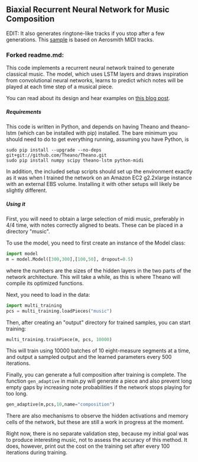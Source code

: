 ## Biaxial Recurrent Neural Network for Music Composition

EDIT: It also generates ringtone-like tracks if you stop after a few generations. This [sample](https://soundcloud.com/matt-bullen-588974879/machine-learning-generated-ringtone) is based on Aerosmith MIDI tracks.

### Forked readme.md:

This code implements a recurrent neural network trained to generate classical music. The model, which uses LSTM layers and draws inspiration from convolutional neural networks, learns to predict which notes will be played at each time step of a musical piece.

You can read about its design and hear examples on [this blog post](http://www.hexahedria.com/2015/08/03/composing-music-with-recurrent-neural-networks/). 

##### Requirements

This code is written in Python, and depends on having Theano and theano-lstm (which can be installed with pip) installed. The bare minimum you should need to do to get everything running, assuming you have Python, is
```
sudo pip install --upgrade --no-deps git+git://github.com/Theano/Theano.git 
sudo pip install numpy scipy theano-lstm python-midi
```

In addition, the included setup scripts should set up the environment exactly as it was when I trained the network on an Amazon EC2 g2.2xlarge instance with an external EBS volume. Installing it with other setups will likely be slightly different.

##### Using it

First, you will need to obtain a large selection of midi music, preferably in 4/4 time, with notes correctly aligned to beats. These can be placed in a directory "music".

To use the model, you need to first create an instance of the Model class:
```python
import model
m = model.Model([300,300],[100,50], dropout=0.5)
```
where the numbers are the sizes of the hidden layers in the two parts of the network architecture. This will take a while, as this is where Theano will compile its optimized functions.

Next, you need to load in the data:
```python
import multi_training
pcs = multi_training.loadPieces("music")
```

Then, after creating an "output" directory for trained samples, you can start training:
```python
multi_training.trainPiece(m, pcs, 10000)
```

This will train using 10000 batches of 10 eight-measure segments at a time, and output a sampled output and the learned parameters every 500 iterations.

Finally, you can generate a full composition after training is complete. The function `gen_adaptive` in main.py will generate a piece and also prevent long empty gaps by increasing note probabilities if the network stops playing for too long.
```python
gen_adaptive(m,pcs,10,name="composition")
```

There are also mechanisms to observe the hidden activations and memory cells of the network, but these are still a work in progress at the moment.

Right now, there is no separate validation step, because my initial goal was to produce interesting music, not to assess the accuracy of this method. It does, however, print out the cost on the training set after every 100 iterations during training.

